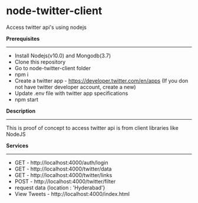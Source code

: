 # node-twitter-client
Access twitter api's using nodejs

**Prerequisites**
****
- Install Nodejs(v10.0) and Mongodb(3.7)
- Clone this repository
- Go to node-twitter-client folder
- npm i
- Create a twitter app - https://developer.twitter.com/en/apps (If you don not have twitter developer account, create a new)
- Update .env file with twitter app specifications
- npm start

**Description**
****
This is proof of concept to access twitter api is from client libraries like NodeJS

**Services**
****
- GET - http://localhost:4000/auth/login
- GET  - http://localhost:4000/twitter/data
- GET - http://localhost:4000/twitter/links
- POST - http://localhost:4000/twitter/filter
-   request data {location : 'Hyderabad'}
- View Tweets - http://localhost:4000/index.html

